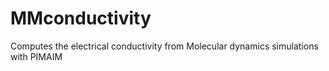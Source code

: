 MMconductivity
==============

Computes the electrical conductivity from Molecular dynamics simulations with PIMAIM
